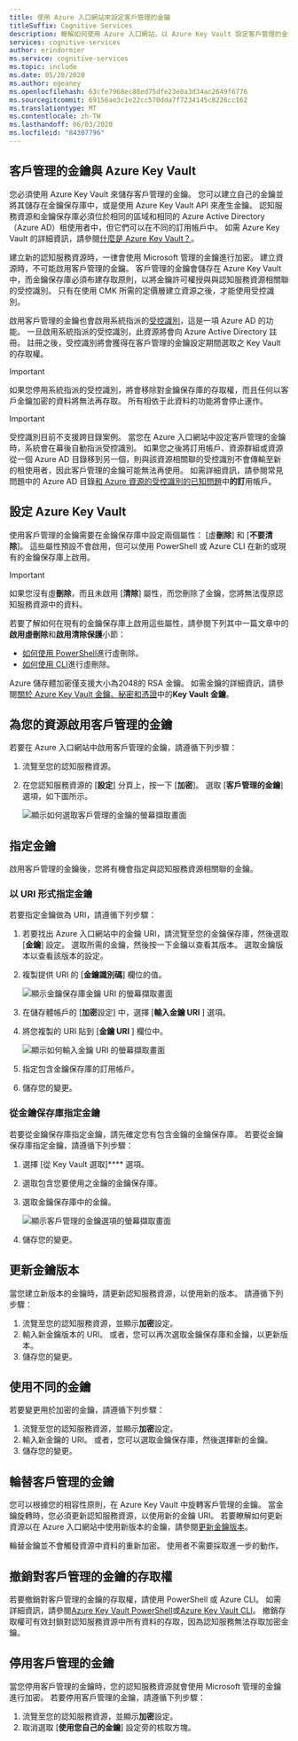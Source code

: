 ```yaml
---
title: 使用 Azure 入口網站來設定客戶管理的金鑰
titleSuffix: Cognitive Services
description: 瞭解如何使用 Azure 入口網站，以 Azure Key Vault 設定客戶管理的金鑰。 客戶管理的金鑰可讓您建立、輪替、停用及撤銷存取控制。
services: cognitive-services
author: erindormier
ms.service: cognitive-services
ms.topic: include
ms.date: 05/28/2020
ms.author: egeaney
ms.openlocfilehash: 63cfe7968ec88ed75dfe23e8a3d34ac2649f6776
ms.sourcegitcommit: 69156ae3c1e22cc570dda7f7234145c8226cc162
ms.translationtype: MT
ms.contentlocale: zh-TW
ms.lasthandoff: 06/03/2020
ms.locfileid: "84307796"
---
```

## <a name="customer-managed-keys-with-azure-key-vault"></a>客戶管理的金鑰與 Azure Key Vault

您必須使用 Azure Key Vault 來儲存客戶管理的金鑰。 您可以建立自己的金鑰並將其儲存在金鑰保存庫中，或是使用 Azure Key Vault API 來產生金鑰。 認知服務資源和金鑰保存庫必須位於相同的區域和相同的 Azure Active Directory （Azure AD）租使用者中，但它們可以在不同的訂用帳戶中。 如需 Azure Key Vault 的詳細資訊，請參閱[什麼是 Azure Key Vault？](https://docs.microsoft.com/azure/key-vault/key-vault-overview)。

建立新的認知服務資源時，一律會使用 Microsoft 管理的金鑰進行加密。 建立資源時，不可能啟用客戶管理的金鑰。 客戶管理的金鑰會儲存在 Azure Key Vault 中，而金鑰保存庫必須布建存取原則，以將金鑰許可權授與與認知服務資源相關聯的受控識別。 只有在使用 CMK 所需的定價層建立資源之後，才能使用受控識別。

啟用客戶管理的金鑰也會啟用系統指派的[受控識別](https://docs.microsoft.com/azure/active-directory/managed-identities-azure-resources/overview)，這是一項 Azure AD 的功能。 一旦啟用系統指派的受控識別，此資源將會向 Azure Active Directory 註冊。 註冊之後，受控識別將會獲得在客戶管理的金鑰設定期間選取之 Key Vault 的存取權。 

> [!IMPORTANT]
> 如果您停用系統指派的受控識別，將會移除對金鑰保存庫的存取權，而且任何以客戶金鑰加密的資料將無法再存取。 所有相依于此資料的功能將會停止運作。

> [!IMPORTANT]
> 受控識別目前不支援跨目錄案例。 當您在 Azure 入口網站中設定客戶管理的金鑰時，系統會在幕後自動指派受控識別。 如果您之後將訂用帳戶、資源群組或資源從一個 Azure AD 目錄移到另一個，則與該資源相關聯的受控識別不會傳輸至新的租使用者，因此客戶管理的金鑰可能無法再使用。 如需詳細資訊，請參閱常見問題中的 Azure AD 目錄[和 Azure 資源的受控識別的已知問題](https://docs.microsoft.com/azure/active-directory/managed-identities-azure-resources/known-issues#transferring-a-subscription-between-azure-ad-directories)中**的訂**用帳戶。  

## <a name="configure-azure-key-vault"></a>設定 Azure Key Vault

使用客戶管理的金鑰需要在金鑰保存庫中設定兩個屬性： [虛**刪除**] 和 [**不要清除**]。 這些屬性預設不會啟用，但可以使用 PowerShell 或 Azure CLI 在新的或現有的金鑰保存庫上啟用。

> [!IMPORTANT]
> 如果您沒有虛**刪除**，而且未啟用 [**清除**] 屬性，而您刪除了金鑰，您將無法復原認知服務資源中的資料。

若要了解如何在現有的金鑰保存庫上啟用這些屬性，請參閱下列其中一篇文章中的**啟用虛刪除**和**啟用清除保護**小節：

- [如何使用 PowerShell](https://docs.microsoft.com/azure/key-vault/key-vault-soft-delete-powershell)進行虛刪除。
- [如何使用 CLI](https://docs.microsoft.com/azure/key-vault/key-vault-soft-delete-cli)進行虛刪除。

Azure 儲存體加密僅支援大小為2048的 RSA 金鑰。 如需金鑰的詳細資訊，請參閱[關於 Azure Key Vault 金鑰、秘密和憑證](https://docs.microsoft.com/azure/key-vault/about-keys-secrets-and-certificates#key-vault-keys)中的**Key Vault 金鑰**。

## <a name="enable-customer-managed-keys-for-your-resource"></a>為您的資源啟用客戶管理的金鑰

若要在 Azure 入口網站中啟用客戶管理的金鑰，請遵循下列步驟：

1. 流覽至您的認知服務資源。
1. 在您認知服務資源的 [**設定**] 分頁上，按一下 [**加密**]。 選取 [**客戶管理的金鑰**] 選項，如下圖所示。

    ![顯示如何選取客戶管理的金鑰的螢幕擷取畫面](../media/cognitive-services-encryption/selectcmk.png)

## <a name="specify-a-key"></a>指定金鑰

啟用客戶管理的金鑰後，您將有機會指定與認知服務資源相關聯的金鑰。

### <a name="specify-a-key-as-a-uri"></a>以 URI 形式指定金鑰

若要指定金鑰做為 URI，請遵循下列步驟：

1. 若要找出 Azure 入口網站中的金鑰 URI，請流覽至您的金鑰保存庫，然後選取 [**金鑰**] 設定。 選取所需的金鑰，然後按一下金鑰以查看其版本。 選取金鑰版本以查看該版本的設定。
1. 複製提供 URI 的 [**金鑰識別碼**] 欄位的值。

    ![顯示金鑰保存庫金鑰 URI 的螢幕擷取畫面](../media/cognitive-services-encryption/key-uri-portal.png)

1. 在儲存體帳戶的 [**加密**設定] 中，選擇 [**輸入金鑰 URI** ] 選項。
1. 將您複製的 URI 貼到 [**金鑰 URI** ] 欄位中。

   ![顯示如何輸入金鑰 URI 的螢幕擷取畫面](../media/cognitive-services-encryption/ssecmk2.png)

1. 指定包含金鑰保存庫的訂用帳戶。
1. 儲存您的變更。

### <a name="specify-a-key-from-a-key-vault"></a>從金鑰保存庫指定金鑰

若要從金鑰保存庫指定金鑰，請先確定您有包含金鑰的金鑰保存庫。 若要從金鑰保存庫指定金鑰，請遵循下列步驟：

1. 選擇 [從 Key Vault 選取]**** 選項。
1. 選取包含您要使用之金鑰的金鑰保存庫。
1. 選取金鑰保存庫中的金鑰。

   ![顯示客戶管理的金鑰選項的螢幕擷取畫面](../media/cognitive-services-encryption/ssecmk3.png)

1. 儲存您的變更。

## <a name="update-the-key-version"></a>更新金鑰版本

當您建立新版本的金鑰時，請更新認知服務資源，以使用新的版本。 請遵循下列步驟：

1. 流覽至您的認知服務資源，並顯示**加密**設定。
1. 輸入新金鑰版本的 URI。 或者，您可以再次選取金鑰保存庫和金鑰，以更新版本。
1. 儲存您的變更。

## <a name="use-a-different-key"></a>使用不同的金鑰

若要變更用於加密的金鑰，請遵循下列步驟：

1. 流覽至您的認知服務資源，並顯示**加密**設定。
1. 輸入新金鑰的 URI。 或者，您可以選取金鑰保存庫，然後選擇新的金鑰。
1. 儲存您的變更。

## <a name="rotate-customer-managed-keys"></a>輪替客戶管理的金鑰

您可以根據您的相容性原則，在 Azure Key Vault 中旋轉客戶管理的金鑰。 當金鑰旋轉時，您必須更新認知服務資源，以使用新的金鑰 URI。 若要瞭解如何更新資源以在 Azure 入口網站中使用新版本的金鑰，請參閱[更新金鑰版本](#update-the-key-version)。

輪替金鑰並不會觸發資源中資料的重新加密。 使用者不需要採取進一步的動作。

## <a name="revoke-access-to-customer-managed-keys"></a>撤銷對客戶管理的金鑰的存取權

若要撤銷對客戶管理的金鑰的存取權，請使用 PowerShell 或 Azure CLI。 如需詳細資訊，請參閱[Azure Key Vault PowerShell](https://docs.microsoft.com/powershell/module/az.keyvault//)或[Azure Key Vault CLI](https://docs.microsoft.com/cli/azure/keyvault)。 撤銷存取權可有效封鎖對認知服務資源中所有資料的存取，因為認知服務無法存取加密金鑰。

## <a name="disable-customer-managed-keys"></a>停用客戶管理的金鑰

當您停用客戶管理的金鑰時，您的認知服務資源就會使用 Microsoft 管理的金鑰進行加密。 若要停用客戶管理的金鑰，請遵循下列步驟：

1. 流覽至您的認知服務資源，並顯示**加密**設定。
1. 取消選取 [**使用您自己的金鑰**] 設定旁的核取方塊。
